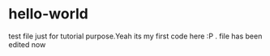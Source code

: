 # hello-world
test file just for tutorial purpose.Yeah its my first code here :P .
file has been edited now
